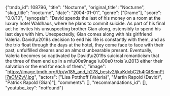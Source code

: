 {"tmdb_id": 108796, "title": "Nocturne", "original_title": "Nocturne", "slug_title": "nocturne", "date": "2004-01-01", "genre": ["Drame"], "score": "0.0/10", "synopsis": "David spends the last of his money on a room at the luxury hotel Waldhaus, where he plans to commit suicide. As part of his final act he invites his unsuspecting brother Gian along, ostensibly to spend his last days with him. Unexpectedly, Gian comes along with his girlfriend Valeria. David\u2019s decision to end his life is constantly with them, and as the trio float through the days at the hotel, they come face to face with their past, unfulfilled dreams and an almost unbearable present. Eventually, Valeria becomes so captivated by David\u2019s suicidal romanticism that the three of them end up in a m\u00e9nage \u00e0 trois \u2013 either their salvation or the end for each of them.", "image": "https://image.tmdb.org/t/p/w185_and_h278_bestv2/jkuKdxbC2h4jQfSmnPtl7aOMZyV.jpg", "actors": ["Lisa Potthoff (Valeria)", "Martin Rapold (David)", "Patrick Rapold (Gian)"], "comments": [], "recommandations_id": [], "youtube_key": "notfound"}